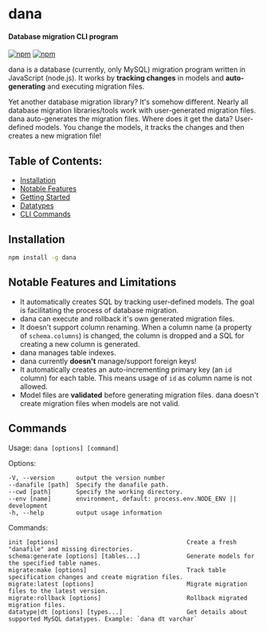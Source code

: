 dana
=====
#### Database migration CLI program
[![npm](https://img.shields.io/npm/v/dana.svg?style=flat-square)](https://www.npmjs.com/package/dana)
[![npm](https://img.shields.io/npm/dt/dana.svg?style=flat-square)](https://www.npmjs.com/package/dana)

dana is a database (currently, only MySQL) migration program written in JavaScript (node.js). It works by **tracking changes** in models and **auto-generating** and executing migration files.

Yet another database migration library? It's somehow different. Nearly all database migration libraries/tools work with user-generated migration files. dana auto-generates the migration files. Where does it get the data? User-defined models. You change the models, it tracks the changes and then creates a new migration file!

## Table of Contents:
- [Installation](#installation)
- [Notable Features](#notable-features-and-limitations)
- [Getting Started](https://github.com/ramhejazi/dana/blob/master/docs/getting_started.md)
- [Datatypes](https://github.com/ramhejazi/dana/blob/master/docs/datatypes.md)
- [CLI Commands](#cli-commands)

## Installation
```bash
npm install -g dana
```

## Notable Features and Limitations
- It automatically creates SQL by tracking user-defined models. The goal is facilitating the process of database migration.
- dana can execute and rollback it's own generated migration files.
- It doesn't support column renaming. When a column name (a property of `schema.columns`) is changed, the column is dropped and a SQL for creating a new column is generated.
- dana manages table indexes.
- dana currently **doesn't** manage/support foreign keys!
- It automatically creates an auto-incrementing primary key (an `id` column) for each table. This means usage of `id` as column name is not allowed.
- Model files are **validated** before generating migration files. dana doesn't create migration files when models are not valid.

## Commands
Usage: `dana [options] [command]`

Options:

    -V, --version      output the version number
    --danafile [path]  Specify the danafile path.
    --cwd [path]       Specify the working directory.
    --env [name]       environment, default: process.env.NODE_ENV || development
    -h, --help         output usage information


Commands:

    init [options]                                    Create a fresh "danafile" and missing directories.
    schema:generate [options] [tables...]             Generate models for the specified table names.
    migrate:make [options]                            Track table specification changes and create migration files.
    migrate:latest [options]                          Migrate migration files to the latest version.
    migrate:rollback [options]                        Rollback migrated migration files.
    datatype|dt [options] [types...]                  Get details about supported MySQL datatypes. Example: `dana dt varchar`
